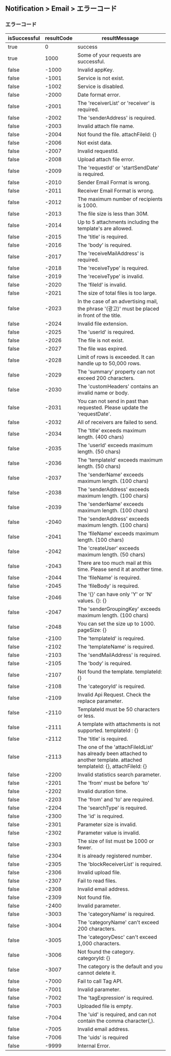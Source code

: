 ## Notification > Email > エラーコード

### エラーコード
|isSuccessful|resultCode|resultMessage|
|-|-|-|
|true|0|success|
|true|1000|Some of your requests are successful.|
|false|-1000|Invalid appKey.|
|false|-1001|Service is not exist.|
|false|-1002|Service is disabled.|
|false|-2000|Date format error.|
|false|-2001|The 'receiverList' or 'receiver' is required.|
|false|-2002|The 'senderAddress' is required.|
|false|-2003|Invalid attach file name.|
|false|-2004|Not found the file. attachFileId: {}|
|false|-2006|Not exist data.|
|false|-2007|Invalid requestId.|
|false|-2008|Upload attach file error.|
|false|-2009|The 'requestId' or 'startSendDate' is required.|
|false|-2010|Sender Email Format is wrong.|
|false|-2011|Receiver Email Format is wrong.|
|false|-2012|The maximum number of recipients is 1000.|
|false|-2013|The file size is less than 30M.|
|false|-2014|Up to 5 attachments including the template's are allowed.|
|false|-2015|The 'title' is required.|
|false|-2016|The 'body' is required.|
|false|-2017|The 'receiveMailAddress' is required.|
|false|-2018|The 'receiveType' is required.|
|false|-2019|The 'receiveType' is invalid.|
|false|-2020|The 'fileId' is invalid.|
|false|-2021|The size of total files is too large.|
|false|-2023|In the case of an advertising mail, the phrase '(광고)' must be placed in front of the title.|
|false|-2024|Invalid file extension.|
|false|-2025|The 'userId' is required.|
|false|-2026|The file is not exist.|
|false|-2027|The file was expired.|
|false|-2028|Limit of rows is exceeded. It can handle up to 50,000 rows.|
|false|-2029|The 'summary' property can not exceed 200 characters.|
|false|-2030|The 'customHeaders' contains an invalid name or body.|
|false|-2031|You can not send in past than requested. Please update the 'requestDate'.|
|false|-2032| All of receivers are failed to send.|
|false|-2034| The 'title' exceeds maximum length. (400 chars)|
|false|-2035| The 'userId' exceeds maximum length. (50 chars)|
|false|-2036| The 'templateId' exceeds maximum length. (50 chars)|
|false|-2037| The 'senderName' exceeds maximum length. (100 chars)|
|false|-2038| The 'senderAddress' exceeds maximum length. (100 chars)|
|false|-2039| The 'senderName' exceeds maximum length. (100 chars)|
|false|-2040| The 'senderAddress' exceeds maximum length. (100 chars)|
|false|-2041| The 'fileName' exceeds maximum length. (100 chars)|
|false|-2042| The 'createUser' exceeds maximum length. (50 chars)|
|false|-2043| There are too much mail at this time. Please send it at another time.|
|false|-2044| The 'fileName' is required.|
|false|-2045| The 'fileBody' is required.|
|false|-2046| The '{}' can have only 'Y' or 'N' values. {}: {}|
|false|-2047| The 'senderGroupingKey' exceeds maximum length. (100 chars)|
|false|-2048| You can set the size up to 1000. pageSize: {}|
|false|-2100|The 'templateId' is required.|
|false|-2102|The 'templateName' is required.|
|false|-2103|The 'sendMailAddress' is required.|
|false|-2105|The 'body' is required.|
|false|-2107|Not found the template. templateId: {}|
|false|-2108|The 'categoryId' is required.|
|false|-2109|Invalid Api Request. Check the replace parameter.|
|false|-2110|TemplateId must be 50 characters or less.|
|false|-2111|A template with attachments is not supported. templateId : {}|
|false|-2112|The 'title' is required.|
|false|-2113|The one of the 'attachFileIdList' has already been attached to another template. attached templateId: {}, attachFileId: {}|
|false|-2200|Invalid statistics search parameter.|
|false|-2201|The 'from' must be before 'to'|
|false|-2202|Invalid duration time.|
|false|-2203|The 'from' and 'to' are required.|
|false|-2204|The 'searchType' is required.|
|false|-2300|The 'id' is required.|
|false|-2301|Parameter size is invalid.|
|false|-2302|Parameter value is invalid.|
|false|-2303|The size of list must be 1000 or fewer.|
|false|-2304|It is already registered number.|
|false|-2305|The 'blockReceiverList' is required.|
|false|-2306|Invalid upload file.|
|false|-2307|Fail to read files.|
|false|-2308|Invalid email address.|
|false|-2309|Not found file.|
|false|-2400|Invalid parameter.|
|false|-3003|The 'categoryName' is required.|
|false|-3004|The 'categoryName' can't exceed 200 characters.|
|false|-3005|The 'categoryDesc' can't exceed 1,000 characters.|
|false|-3006|Not found the category. categoryId: {}|
|false|-3007|The category is the default and you cannot delete it.|
|false|-7000|Fail to call Tag API.|
|false|-7001|Invalid parameter.|
|false|-7002|The 'tagExpression' is required.|
|false|-7003|Uploaded file is empty.|
|false|-7004|The 'uid' is required, and can not contain the comma character(,).|
|false|-7005|Invalid email address.|
|false|-7006|The 'uids' is required|
|false|-9999|Internal Error.|